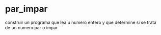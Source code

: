 # par_impar
construir un programa que lea u numero entero y que determine si se trata de un numero  par o impar
